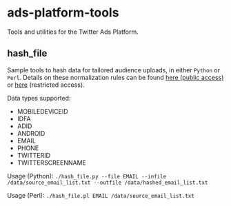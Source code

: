 # ads-platform-tools

Tools and utilities for the Twitter Ads Platform.

## hash_file

Sample tools to hash data for tailored audience uploads, in either `Python` or `Perl`. Details on these normalization rules can be found [here (public access)](https://support.twitter.com/articles/20172017-tailored-audiences) or [here](https://dev.twitter.com/ads/audiences/file-data) (restricted access).

Data types supported:
 - MOBILEDEVICEID
 - IDFA
 - ADID
 - ANDROID
 - EMAIL
 - PHONE
 - TWITTERID
 - TWITTERSCREENNAME


Usage (Python):
`./hash_file.py --file EMAIL --infile /data/source_email_list.txt --outfile /data/hashed_email_list.txt`

Usage (Perl):
`./hash_file.pl EMAIL /data/source_email_list.txt`

